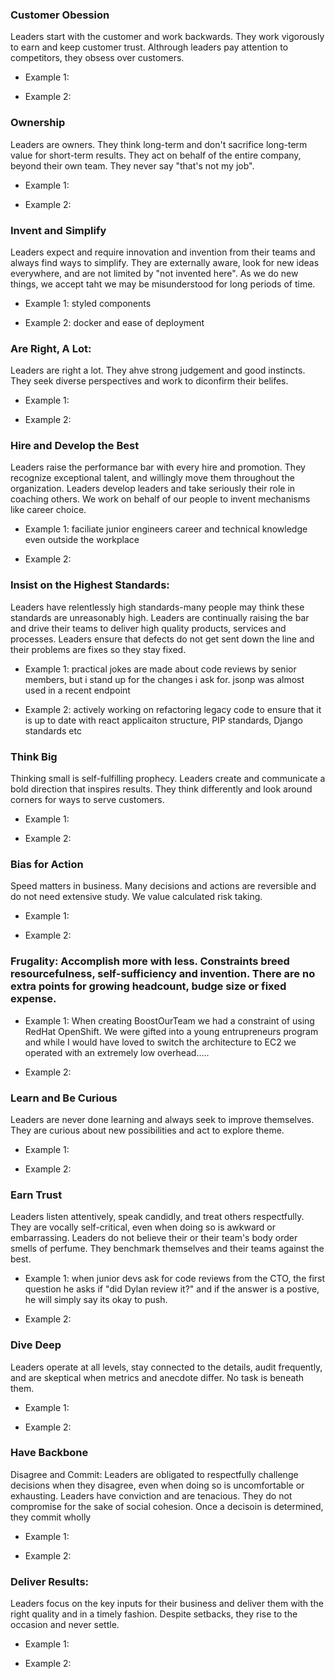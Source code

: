 ### Customer Obession
Leaders start with the customer and work backwards. They work vigorously to earn and keep customer trust. Althrough leaders pay attention to competitors, they obsess over customers.

* Example 1: 

* Example 2:

### Ownership
Leaders are owners. They think long-term and don't sacrifice long-term value for short-term results. They act on behalf of the entire company, beyond their own team. They never say "that's not my job".

* Example 1: 

* Example 2:

### Invent and Simplify
Leaders expect and require innovation and invention from their teams and always find ways to simplify. They are externally aware, look for new ideas everywhere, and are not limited by "not invented here". As we do new things, we accept taht we may be misunderstood for long periods of time.

* Example 1: styled components

* Example 2: docker and ease of deployment

### Are Right, A Lot:
Leaders are right a lot. They ahve strong judgement and good instincts. They seek diverse perspectives and work to diconfirm their belifes.

* Example 1: 

* Example 2:

### Hire and Develop the Best
Leaders raise the performance bar with every hire and promotion. They recognize exceptional talent, and willingly move them throughout the organization. Leaders develop leaders and take seriously their role in coaching others. We work on behalf of our people to invent mechanisms like career choice.

* Example 1: faciliate junior engineers career and technical knowledge even outside the workplace

* Example 2:

### Insist on the Highest Standards:
Leaders have relentlessly high standards-many people may think these standards are unreasonably high. Leaders are continually raising the bar and drive their teams to deliver high quality products, services and processes. Leaders ensure that defects do not get sent down the line and their problems are fixes so they stay fixed.

* Example 1: practical jokes are made about code reviews by senior members, but i stand up for the changes i ask for. jsonp was almost used in a recent endpoint 

* Example 2: actively working on refactoring legacy code to ensure that it is up to date with react applicaiton structure, PIP standards, Django standards etc

### Think Big
Thinking small is self-fulfilling prophecy. Leaders create and communicate a bold direction that inspires results. They think differently and look around corners for ways to serve customers.

* Example 1: 

* Example 2:

### Bias for Action
Speed matters in business. Many decisions and actions are reversible and do not need extensive study. We value calculated risk taking.

* Example 1: 

* Example 2:

### Frugality: Accomplish more with less. Constraints breed resourcefulness, self-sufficiency and invention. There are no extra points for growing headcount, budge size or fixed expense.

* Example 1: When creating BoostOurTeam we had a constraint of using RedHat OpenShift. We were gifted into a young entrupreneurs program and while I would have loved to switch the architecture to EC2 we operated with an extremely low overhead.....

* Example 2:

### Learn and Be Curious
Leaders are never done learning and always seek to improve themselves. They are curious about new possibilities and act to explore theme.

* Example 1: 

* Example 2:

### Earn Trust
Leaders listen attentively, speak candidly, and treat others respectfully. They are vocally self-critical, even when doing so is awkward or embarrassing. Leaders do not believe their or their team's body order smells of perfume. They benchmark themselves and their teams against the best.

* Example 1: when junior devs ask for code reviews from the CTO, the first question he asks if "did Dylan review it?" and if the answer is a postive, he will simply say its okay to push.

* Example 2:

### Dive Deep
Leaders operate at all levels, stay connected to the details, audit frequently, and are skeptical when metrics and anecdote differ. No task is beneath them.

* Example 1: 

* Example 2:

### Have Backbone
Disagree and Commit: Leaders are obligated to respectfully challenge decisions when they disagree, even when doing so is uncomfortable or exhausting. Leaders have conviction and are tenacious. They do not compromise for the sake of social cohesion. Once a decisoin is determined, they commit wholly

* Example 1: 

* Example 2:

### Deliver Results:
Leaders focus on the key inputs for their business and deliver them with the right quality and in a timely fashion. Despite setbacks, they rise to the occasion and never settle.

* Example 1: 

* Example 2:
